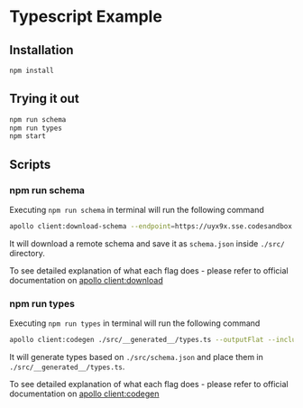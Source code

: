 # Typescript Example

## Installation

```bash
npm install
```

## Trying it out

```bash
npm run schema
npm run types
npm start
```

## Scripts

### npm run schema

Executing `npm run schema` in terminal will run the following command

```bash
apollo client:download-schema --endpoint=https://uyx9x.sse.codesandbox.io ./src/schema.json
```

It will download a remote schema and save it as `schema.json` inside `./src/` directory.

To see detailed explanation of what each flag does - please refer to official documentation on [apollo client:download](https://github.com/apollographql/apollo-tooling#apollo-clientdownload-schema-output)

### npm run types

Executing `npm run types` in terminal will run the following command

```bash
apollo client:codegen ./src/__generated__/types.ts --outputFlat --includes=./src/**/queries.ts --addTypename --localSchemaFile=./src/schema.json --target=typescript
```

It will generate types based on `./src/schema.json` and place them in `./src/__generated__/types.ts`.

To see detailed explanation of what each flag does - please refer to official documentation on [apollo client:codegen](https://github.com/apollographql/apollo-tooling#apollo-clientcodegen-output)
